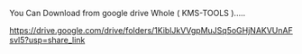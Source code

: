 You Can Download from google drive Whole ( KMS-TOOLS ).....

https://drive.google.com/drive/folders/1KiblJkVVgpMuJSq5oGHjNAKVUnAFsvl5?usp=share_link
